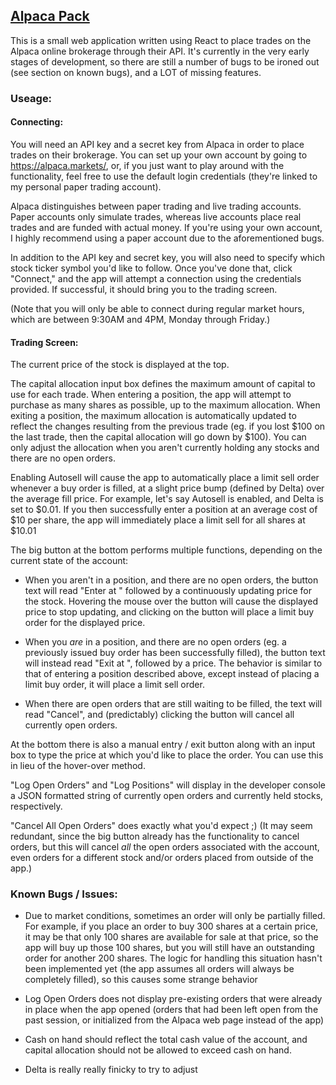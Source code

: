 ## [Alpaca Pack](https://ruitais.github.io/alpacaPack/)

This is a small web application written using React to place trades on the Alpaca online brokerage through their API. It's currently in the very early stages of development, so there are still a number of bugs to be ironed out (see section on known bugs), and a LOT of missing features.

### Useage:

#### Connecting:
You will need an API key and a secret key from Alpaca in order to place trades on their brokerage. You can set up your own account by going to https://alpaca.markets/, or, if you just want to play around with the functionality, feel free to use the default login credentials (they're linked to my personal paper trading account).

Alpaca distinguishes between paper trading and live trading accounts. Paper accounts only simulate trades, whereas live accounts place real trades and are funded with actual money. If you're using your own account, I highly recommend using a paper account due to the aforementioned bugs.

In addition to the API key and secret key, you will also need to specify which stock ticker symbol you'd like to follow. Once you've done that, click "Connect," and the app will attempt a connection using the credentials provided. If successful, it should bring you to the trading screen.

(Note that you will only be able to connect during regular market hours, which are between 9:30AM and 4PM, Monday through Friday.)

#### Trading Screen:
The current price of the stock is displayed at the top.

The capital allocation input box defines the maximum amount of capital to use for each trade. When entering a position, the app will attempt to purchase as many shares as possible, up to the maximum allocation. When exiting a position, the maximum allocation is automatically updated to reflect the changes resulting from the previous trade (eg. if you lost $100 on the last trade, then the capital allocation will go down by $100). You can only adjust the allocation when you aren't currently holding any stocks and there are no open orders.

Enabling Autosell will cause the app to automatically place a limit sell order whenever a buy order is filled, at a slight price bump (defined by Delta) over the average fill price. For example, let's say Autosell is enabled, and Delta is set to $0.01. If you then successfully enter a position at an average cost of $10 per share, the app will immediately place a limit sell for all shares at $10.01

The big button at the bottom performs multiple functions, depending on the current state of the account:
- When you aren't in a position, and there are no open orders, the button text will read "Enter at " followed by a continuously updating price for the stock. Hovering the mouse over the button will cause the displayed price to stop updating, and clicking on the button will place a limit buy order for the displayed price.

- When you *are* in a position, and there are no open orders (eg. a previously issued buy order has been successfully filled), the button text will instead read "Exit at ", followed by a price. The behavior is similar to that of entering a position described above, except instead of placing a limit buy order, it will place a limit sell order.

- When there are open orders that are still waiting to be filled, the text will read "Cancel", and (predictably) clicking the button will cancel all currently open orders.

At the bottom there is also a manual entry / exit button along with an input box to type the price at which you'd like to place the order. You can use this in lieu of the hover-over method.

"Log Open Orders" and "Log Positions" will display in the developer console a JSON formatted string of currently open orders and currently held stocks, respectively.

"Cancel All Open Orders" does exactly what you'd expect ;) 
(It may seem redundant, since the big button already has the functionality to cancel orders, but this will cancel *all* the open orders associated with the account, even orders for a different stock and/or orders placed from outside of the app.)



### Known Bugs / Issues:
- Due to market conditions, sometimes an order will only be partially filled. For example, if you place an order to buy 300 shares at a certain price, it may be that only 100 shares are available for sale at that price, so the app will buy up those 100 shares, but you will still have an outstanding order for another 200 shares. The logic for handling this situation hasn't been implemented yet (the app assumes all orders will always be completely filled), so this causes some strange behavior

- Log Open Orders does not display pre-existing orders that were already in place when the app opened (orders that had been left open from the past session, or initialized from the Alpaca web page instead of the app)

- Cash on hand should reflect the total cash value of the account, and capital allocation should not be allowed to exceed cash on hand.

- Delta is really really finicky to try to adjust